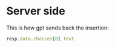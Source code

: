 # Server side

This is how gpt sends back the insertion:
```javascript
resp.data.choices[0].text
```